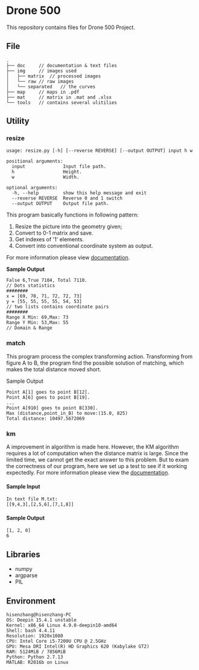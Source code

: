 # Drone 500

This repository contains files for Drone 500 Project.

## File


```
.
├── doc		// documentation & text files
├── img		// images used
│   ├── matrix	// processed images
│   └── raw	// raw images
│   └── separated	// the curves
├── map		// maps in .pdf
├── mat		// matrix in .mat and .xlsx
└── tools	// contains several ulitilies
```

## Utility

### resize

```
usage: resize.py [-h] [--reverse REVERSE] [--output OUTPUT] input h w

positional arguments:
  input              Input file path.
  h                  Height.
  w                  Width.

optional arguments:
  -h, --help         show this help message and exit
  --reverse REVERSE  Reverse 0 and 1 switch
  --output OUTPUT    Output file path.
```

This program basically functions in following pattern:

1. Resize the picture into the geometry given;
2. Convert to 0-1 matrix and save.
3. Get indexes of '1' elements.
4. Convert into conventional coordinate system as output.

For more information please view [documentation](./doc/workflow.md).

**Sample Output**

```
False 6,True 7104, Total 7110.
// Dots statistics
########
x = [69, 70, 71, 72, 72, 73]
y = [55, 55, 55, 55, 54, 53]
// two lists contains coordinate pairs
########
Range X Min: 69,Max: 73
Range Y Min: 53,Max: 55
// Domain & Range
```

### match

This program process the complex transforming action. Transforming from figure A to B, the program find the possible solution of matching, which makes the total distance moved short.

Sample Output

```
Point A[1] goes to point B[12].
Point A[6] goes to point B[19].
...
Point A[910] goes to point B[330].
Max (distance,point_in_B) to move:(15.0, 825)
Total distance: 10497.5672069
```

### km

A improvement in algorithm is made here. However, the KM algorithm requires a lot of computation when the distance matrix is large. Since the limited time, we cannot get the exact answer to this problem. But to exam the correctness of our program, here we set up a test to see if it working expectedly. For more information please view the [documentation](doc/workflow.md).

#### Sample Input

```
In text file M.txt:
[[9,4,3],[2,5,6],[7,1,8]] 
```

#### Sample Output

```
[1, 2, 0]
6
```

## Libraries

- numpy
- argparse
- PIL


## Environment

```
hisenzhang@hisenzhang-PC
OS: Deepin 15.4.1 unstable
Kernel: x86_64 Linux 4.9.0-deepin10-amd64
Shell: bash 4.4.11
Resolution: 1920x1080
CPU: Intel Core i5-7200U CPU @ 2.5GHz
GPU: Mesa DRI Intel(R) HD Graphics 620 (Kabylake GT2) 
RAM: 5124MiB / 7856MiB
Python: Python 2.7.13
MATLAB: R2016b on Linux
```

